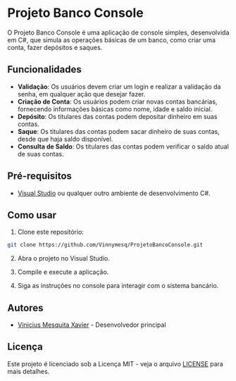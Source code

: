 # Projeto Banco Console

O Projeto Banco Console é uma aplicação de console simples, desenvolvida em C#, que simula as operações básicas de um banco, como criar uma conta, fazer depósitos e saques.

## Funcionalidades

- **Validação**: Os usuários devem criar um login e realizar a validação da senha, em qualquer ação que desejar fazer.
- **Criação de Conta**: Os usuários podem criar novas contas bancárias, fornecendo informações básicas como nome, idade e saldo inicial.
- **Depósito**: Os titulares das contas podem depositar dinheiro em suas contas.
- **Saque**: Os titulares das contas podem sacar dinheiro de suas contas, desde que haja saldo disponível.
- **Consulta de Saldo**: Os titulares das contas podem verificar o saldo atual de suas contas.

## Pré-requisitos

- [Visual Studio](https://visualstudio.microsoft.com/pt-br/) ou qualquer outro ambiente de desenvolvimento C#.

## Como usar

1. Clone este repositório:

```bash
git clone https://github.com/Vinnymesq/ProjetoBancoConsole.git
```

2. Abra o projeto no Visual Studio.

3. Compile e execute a aplicação.

4. Siga as instruções no console para interagir com o sistema bancário.



## Autores

- [Vinicius Mesquita Xavier](github.com/Vinnymesq) - Desenvolvedor principal

## Licença

Este projeto é licenciado sob a Licença MIT - veja o arquivo [LICENSE](LICENSE) para mais detalhes.
